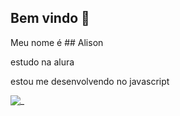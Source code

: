 ## Bem vindo  🖤 

 Meu nome é ## Alison 
 
 estudo na alura

  estou me desenvolvendo no javascript


![_](https://media1.tenor.com/m/LY1SSPItsl8AAAAC/pedro-pedro-flamengo.gif)
